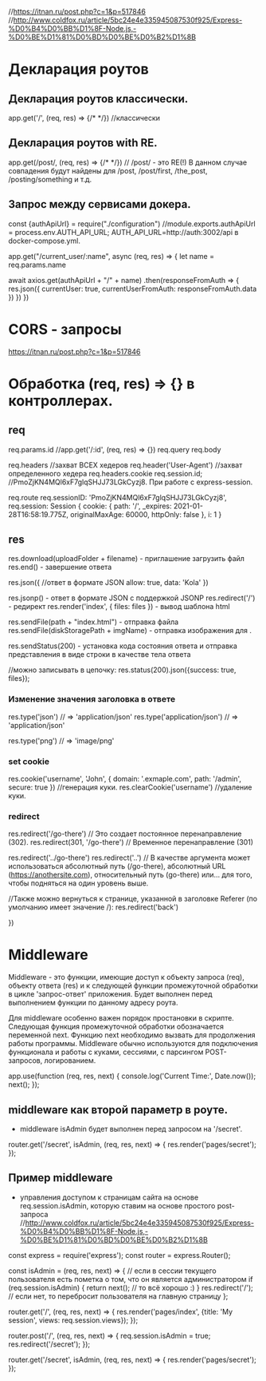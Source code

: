 //https://itnan.ru/post.php?c=1&p=517846
//http://www.coldfox.ru/article/5bc24e4e335945087530f925/Express-%D0%B4%D0%BB%D1%8F-Node.js,-%D0%BE%D1%81%D0%BD%D0%BE%D0%B2%D1%8B

# Декларация роутов
## Декларация роутов классически.
app.get('/', (req, res) => {/* */})      //классически


## Декларация роутов with RE.
app.get(/post/, (req, res) => {/* */})   //  /post/ - это RE(!)
В данном случае совпадения будут найдены для /post, /post/first, /the_post, /posting/something и т.д.


## Запрос между сервисами докера.
const {authApiUrl} = require("./configuration")   //module.exports.authApiUrl = process.env.AUTH_API_URL; AUTH_API_URL=http://auth:3002/api в docker-compose.yml.

app.get("/current_user/:name", async (req, res) => {
  let name = req.params.name

  await axios.get(authApiUrl + "/" + name) 
  .then(responseFromAuth => { 
    res.json({
      currentUser: true,
      currentUserFromAuth: responseFromAuth.data
    })
  })
})




# CORS - запросы
  https://itnan.ru/post.php?c=1&p=517846

  


# Обработка (req, res) => {} в контроллерах.
  ## req
  req.params.id              //app.get('/:id', (req, res) => {})
  req.query
  req.body
  
  req.headers                  //захват ВСЕХ хедеров
  req.header('User-Agent')     //захват определенного хедера
  req.headers.cookie
  req.session.id;              //PmoZjKN4MQl6xF7glqSHJJ73LGkCyzj8. При работе с express-session.

req.route
req.sessionID: 'PmoZjKN4MQl6xF7glqSHJJ73LGkCyzj8',
req.session: Session {
  cookie: {
     path: '/',
    _expires: 2021-01-28T16:58:19.775Z,
     originalMaxAge: 60000,
     httpOnly: false
  },
  i: 1
}




  ## res
  res.download(uploadFolder + filename) - приглашение загрузить файл
  res.end() - завершение ответа

  res.json({       //ответ в формате JSON
      allow: true,
      data: 'Kola'
  })

  res.jsonp() - ответ в формате JSON с поддержкой JSONP
  res.redirect('/') - редирект
  res.render('index', { files: files }) - вывод шаблона html

  res.sendFile(path + "index.html")        - отправка файла
  res.sendFile(diskStoragePath + imgName)  - отправка изображения для <img>.

  res.sendStatus(200) - установка кода состояния ответа и отправка представления в виде строки в качестве тела ответа

  //можно записывать в цепочку:
  res.status(200).json({success: true, files});


  ### Изменение значения заголовка в ответе
  res.type('json')             // => 'application/json'
  res.type('application/json') // => 'application/json'
  
  res.type('png')         // => 'image/png'



  ### set cookie
  res.cookie('username', 'John', { domain: '.exmaple.com', path: '/admin', secure: true })   //генерация куки.
  res.clearCookie('username')     //удаление куки.
  
  

  ### redirect
  res.redirect('/go-there') // Это создает постоянное перенаправление (302).
  res.redirect(301, '/go-there') // Временное перенаправление (301)
 
  res.redirect('../go-there')
  res.redirect('..')
  // В качестве аргумента может использоваться абсолютный путь (/go-there), абсолютный URL (https://anothersite.com), относительный путь (go-there) или… для того, чтобы подняться на один уровень выше.
  
  
  //Также можно вернуться к странице, указанной в заголовке Referer (по умолчанию имеет значение /):
  res.redirect('back')

  
})


# Middleware
Middleware - это функции, имеющие доступ к объекту запроса (req), объекту ответа (res) и к следующей функции промежуточной обработки в цикле 'запрос-ответ' приложения.
Будет выполнен перед выполнением функции по данному адресу роута.

Для middleware особенно важен порядок простановки в скрипте.
Следующая функция промежуточной обработки обозначается переменной next. Функцию next необходимо вызвать для продолжения работы программы.
Middleware обычно используются для подключения функционала и работы с куками, сессиями, с парсингом POST-запросов, логированием.

app.use(function (req, res, next) {
  console.log('Current Time:', Date.now());
  next();
});


## middleware как второй параметр в роуте.
- middleware isAdmin будет выполнен перед запросом на '/secret'.

router.get('/secret', isAdmin, (req, res, next) => {
  res.render('pages/secret');
});



## Пример middleware
-  управления доступом к страницам сайта на основе req.session.isAdmin, которую ставим на основе простого post-запроса
//http://www.coldfox.ru/article/5bc24e4e335945087530f925/Express-%D0%B4%D0%BB%D1%8F-Node.js,-%D0%BE%D1%81%D0%BD%D0%BE%D0%B2%D1%8B

const express = require('express');
const router = express.Router();

const isAdmin = (req, res, next) => {
  // если в сессии текущего пользователя есть пометка о том, что он является администратором
  if (req.session.isAdmin) {
    return next();  // то всё хорошо :)
  }
  res.redirect('/');  // если нет, то перебросит пользователя на главную страницу
};

router.get('/', (req, res, next) => {
  res.render('pages/index', {title: 'My session', views: req.session.views});
});

router.post('/', (req, res, next) => {
  req.session.isAdmin = true;
  res.redirect('/secret');
});

router.get('/secret', isAdmin, (req, res, next) => {
  res.render('pages/secret');
});